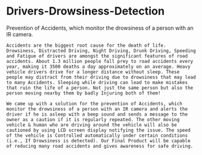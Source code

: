 # Drivers-Drowsiness-Detection
Prevention of Accidents, which monitor the drowsiness of a person with an IR camera.

    Accidents are the biggest root cause for the death of life. Drowsiness, Distracted Driving, Night Driving, Drunk Driving, Speeding and Fatigue of drivers are amongst the significant features of road accidents. About 1.3 million people fall prey to road accidents every year, making it 3500 deaths a day approximately on an average. Heavy vehicle drivers drive for a longer distance without sleep. These people may distract from their driving due to drowsiness that may lead to many Accidents. Sleeping while driving can lead to make mistakes that ruin the life of a person. Not just the same person but also the person moving nearby them by badly Injuring both of them!
    
    We came up with a solution for the prevention of Accidents, which monitor the drowsiness of a person with an IR camera and alerts the driver if he is asleep with a beep sound and sends a message to the owner as a caution if it is regularly repeated. The other moving vehicle & human who are driving around the vehicle will also be cautioned by using LCD screen display notifying the issue. The speed of the vehicle is Controlled automatically under certain conditions (i.e., If Drowsiness is detected). Our Final Product will be capable of reducing many road accidents and gives awareness for safe driving.

